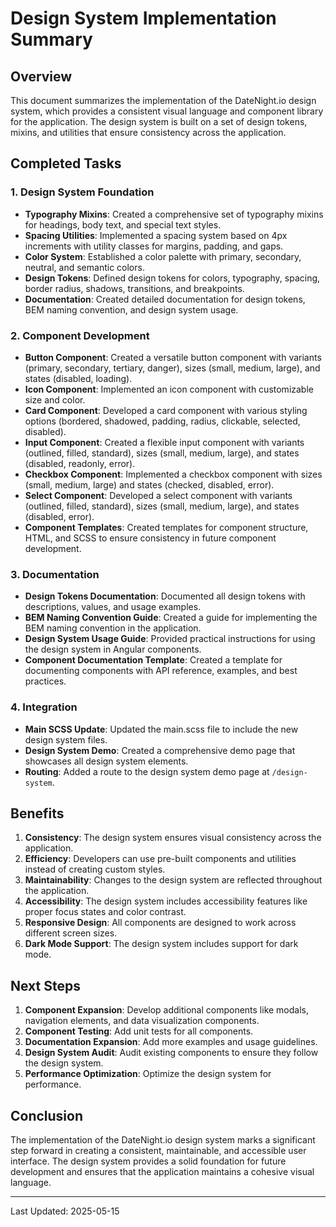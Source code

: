 # Design System Implementation Summary

## Overview

This document summarizes the implementation of the DateNight.io design system, which provides a consistent visual language and component library for the application. The design system is built on a set of design tokens, mixins, and utilities that ensure consistency across the application.

## Completed Tasks

### 1. Design System Foundation

- **Typography Mixins**: Created a comprehensive set of typography mixins for headings, body text, and special text styles.
- **Spacing Utilities**: Implemented a spacing system based on 4px increments with utility classes for margins, padding, and gaps.
- **Color System**: Established a color palette with primary, secondary, neutral, and semantic colors.
- **Design Tokens**: Defined design tokens for colors, typography, spacing, border radius, shadows, transitions, and breakpoints.
- **Documentation**: Created detailed documentation for design tokens, BEM naming convention, and design system usage.

### 2. Component Development

- **Button Component**: Created a versatile button component with variants (primary, secondary, tertiary, danger), sizes (small, medium, large), and states (disabled, loading).
- **Icon Component**: Implemented an icon component with customizable size and color.
- **Card Component**: Developed a card component with various styling options (bordered, shadowed, padding, radius, clickable, selected, disabled).
- **Input Component**: Created a flexible input component with variants (outlined, filled, standard), sizes (small, medium, large), and states (disabled, readonly, error).
- **Checkbox Component**: Implemented a checkbox component with sizes (small, medium, large) and states (checked, disabled, error).
- **Select Component**: Developed a select component with variants (outlined, filled, standard), sizes (small, medium, large), and states (disabled, error).
- **Component Templates**: Created templates for component structure, HTML, and SCSS to ensure consistency in future component development.

### 3. Documentation

- **Design Tokens Documentation**: Documented all design tokens with descriptions, values, and usage examples.
- **BEM Naming Convention Guide**: Created a guide for implementing the BEM naming convention in the application.
- **Design System Usage Guide**: Provided practical instructions for using the design system in Angular components.
- **Component Documentation Template**: Created a template for documenting components with API reference, examples, and best practices.

### 4. Integration

- **Main SCSS Update**: Updated the main.scss file to include the new design system files.
- **Design System Demo**: Created a comprehensive demo page that showcases all design system elements.
- **Routing**: Added a route to the design system demo page at `/design-system`.

## Benefits

1. **Consistency**: The design system ensures visual consistency across the application.
2. **Efficiency**: Developers can use pre-built components and utilities instead of creating custom styles.
3. **Maintainability**: Changes to the design system are reflected throughout the application.
4. **Accessibility**: The design system includes accessibility features like proper focus states and color contrast.
5. **Responsive Design**: All components are designed to work across different screen sizes.
6. **Dark Mode Support**: The design system includes support for dark mode.

## Next Steps

1. **Component Expansion**: Develop additional components like modals, navigation elements, and data visualization components.
2. **Component Testing**: Add unit tests for all components.
3. **Documentation Expansion**: Add more examples and usage guidelines.
4. **Design System Audit**: Audit existing components to ensure they follow the design system.
5. **Performance Optimization**: Optimize the design system for performance.

## Conclusion

The implementation of the DateNight.io design system marks a significant step forward in creating a consistent, maintainable, and accessible user interface. The design system provides a solid foundation for future development and ensures that the application maintains a cohesive visual language.

---

Last Updated: 2025-05-15

